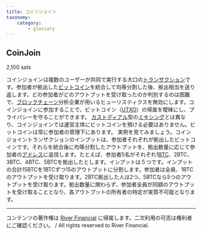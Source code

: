 ```yaml
---
title: コインジョイン
taxonomy:
    category:
        - glossary
---
```


## CoinJoin
2,100 sats

コインジョインは複数のユーザーが共同で実行する大口の[トランザクション](http://lostinbitcoin.jp.testrs.jp/staging/glossary/transaction/)です。参加者が拠出した[ビットコイン](http://lostinbitcoin.jp.testrs.jp/staging/glossary/bitcoin/)を統合して均等分割した後、拠出相当を送り返します。どの参加者がどのアウトプットを受け取ったのか判別するのは困難で、[ブロックチェーン](http://lostinbitcoin.jp.testrs.jp/staging/glossary/blockchain/)分析企業が用いるヒューリスティクスを無効にします。コインジョインに参加することで、ビットコイン（[UTXO](http://lostinbitcoin.jp.testrs.jp/staging/glossary/utxo/)）の帰属を曖昧にし、プライバシーを守ることができます。
[カストディアル](http://lostinbitcoin.jp.testrs.jp/staging/glossary/custodial/)型の[ミキシング](http://lostinbitcoin.jp.testrs.jp/staging/glossary/mixing/)とは異なり、コインジョインでは運営主体にビットコインを預ける必要はありません。ビットコインは常に参加者の管理下にあります。
実例を見てみましょう。コインジョイントランザクションのインプットは、参加者それぞれが拠出したビットコインです。それらを統合後に均等分割したアウトプットを、拠出数量に応じて参加者の[アドレス](http://lostinbitcoin.jp.testrs.jp/staging/glossary/address/)に返信します。たとえば、参加者5名がそれぞれ1[BTC](http://lostinbitcoin.jp.testrs.jp/staging/glossary/btc/)、2BTC、3BTC、4BTC、5BTCを拠出したとします。インプットは５つです。インプットの合計15BTCを1BTCずつ15のアウトプットに分割します。参加者は全員、1BTCのアウトプットを受け取ります。2BTC拠出した人は2つ、5BTCなら5つのアウトプットを受け取ります。拠出数量に関わらず、参加者全員が同額のアウトプットを受け取ることとなり、各アウトプットの所有者の特定が実質不可能となります。

---
コンテンツの著作権は [River Financial](https://river.com/) に帰属します。二次利用の可否は権利者にご確認ください。 / All rights reserved to River Financial.
